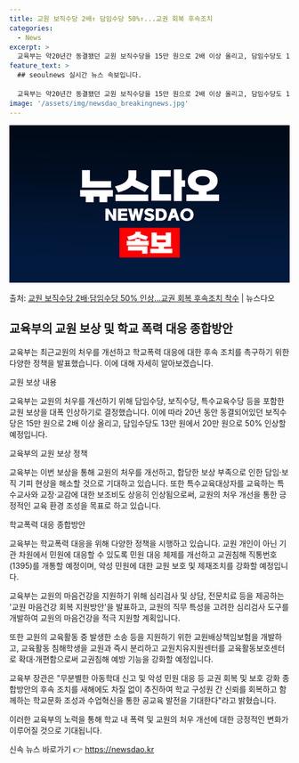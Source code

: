 ```yaml
---
title: 교원 보직수당 2배↑ 담임수당 50%↑...교권 회복 후속조치
categories:
  - News
excerpt: >
  교육부는 약20년간 동결됐던 교원 보직수당을 15만 원으로 2배 이상 올리고, 담임수당도 13만 원으로 50…
feature_text: >
  ## seoulnews 실시간 뉴스 속보입니다.

  교육부는 약20년간 동결됐던 교원 보직수당을 15만 원으로 2배 이상 올리고, 담임수당도 13만 원으로 50…
image: '/assets/img/newsdao_breakingnews.jpg'
---
```


![뉴스다오 속보](/assets/img/newsdao_breakingnews.jpg)

<p>출처: <a href="https://newsdao.kr/2925" rel="dofollow">교원 보직수당 2배·담임수당 50% 인상…교권 회복 후속조치 착수</a> | 뉴스다오</p>

<h2 data-ke-size="size26">교육부의 교원 보상 및 학교 폭력 대응 종합방안</h2>
교육부는 최근교원의 처우를 개선하고 학교폭력 대응에 대한 후속 조치를 촉구하기 위한 다양한 정책을 발표했습니다. 이에 대해 자세히 알아보겠습니다.

<p data-ke-size="size16">교원 보상 내용</p>
교육부는 교원의 처우를 개선하기 위해 담임수당, 보직수당, 특수교육수당 등을 포함한 교원 보상을 대폭 인상하기로 결정했습니다. 이에 따라 20년 동안 동결되어있던 보직수당은 15만 원으로 2배 이상 올리고, 담임수당도 13만 원에서 20만 원으로 50% 인상할 예정입니다.

<p data-ke-size="size16">교육부의 교원 보상 정책</p>
교육부는 이번 보상을 통해 교원의 처우를 개선하고, 합당한 보상 부족으로 인한 담임·보직 기피 현상을 해소할 것으로 기대하고 있습니다. 또한 특수교육대상자를 교육하는 특수교사와 교장·교감에 대한 보조비도 상응히 인상됨으로써, 교원의 처우 개선을 통한 긍정적인 교육 환경 조성을 목표로 하고 있습니다.

<p data-ke-size="size16">학교폭력 대응 종합방안</p>
교육부는 학교폭력 대응을 위해 다양한 정책을 시행하고 있습니다. 교원 개인이 아닌 기관 차원에서 민원에 대응할 수 있도록 민원 대응 체제를 개선하고 교권침해 직통번호(1395)를 개통할 예정이며, 악성 민원에 대한 교원 보호 및 제재조치를 강화할 예정입니다.

교육부는 교원의 마음건강을 지원하기 위해 심리검사 및 상담, 전문치료 등을 제공하는 '교원 마음건강 회복 지원방안'을 발표하고, 교원의 직무 특성을 고려한 심리검사 도구를 개발하여 교원의 마음건강을 적극 지원할 계획입니다.

또한 교원의 교육활동 중 발생한 소송 등을 지원하기 위한 교원배상책임보험을 개발하고, 교육활동 침해학생을 교원과 즉시 분리하고 교원치유지원센터를 교육활동보호센터로 확대·개편함으로써 교권침해 예방 기능을 강화할 예정입니다.

교육부 장관은 "무분별한 아동학대 신고 및 악성 민원 대응 등 교권 회복 및 보호 강화 종합방안의 후속 조치를 새해에도 차질 없이 추진하여 학교 구성원 간 신뢰를 회복하고 함께하는 학교문화 조성과 수업혁신을 통한 공교육 발전을 기대한다"라고 밝혔습니다.

이러한 교육부의 노력을 통해 학교 내 폭력 및 교원의 처우 개선에 대한 긍정적인 변화가 이루어질 것으로 기대됩니다. 

신속 뉴스 바로가기 👉 <a href="https://newsdao.kr" rel="dofollow">https://newsdao.kr</a>



